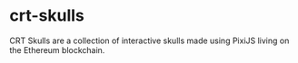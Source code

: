 # crt-skulls
CRT Skulls are a collection of interactive skulls made using PixiJS living on the Ethereum blockchain.
